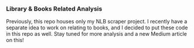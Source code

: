 ### Library & Books Related Analysis

Previously, this repo houses only my NLB scraper project. I recently have a separate idea to work on relating to books, and I decided to put these code in this repo as well. Stay tuned for more analysis and a new Medium article on this!